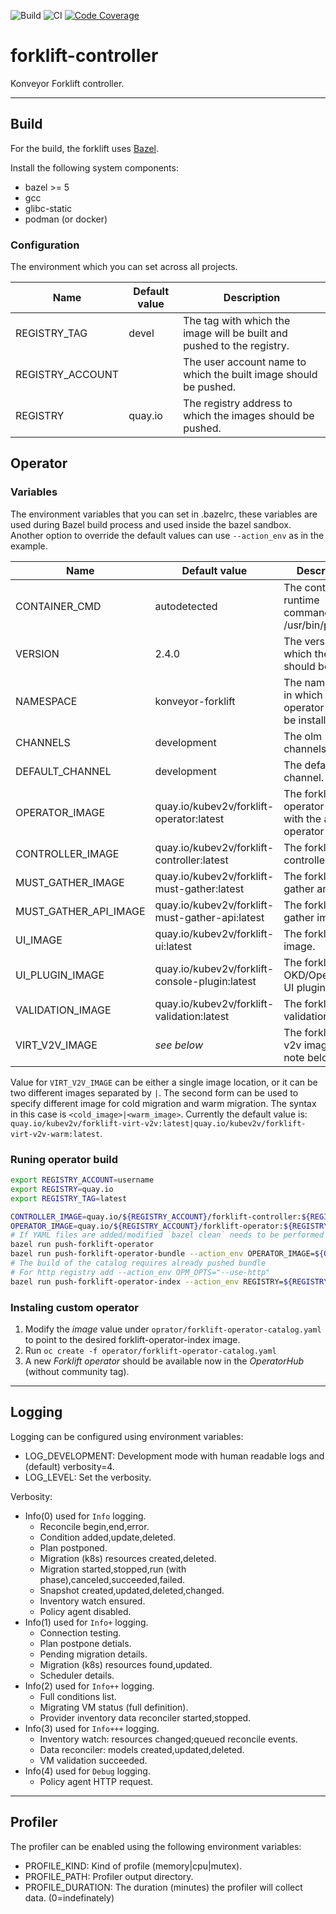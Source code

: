 ![Build](https://github.com/kubev2v/forklift/workflows/Build%20and%20push%20images/badge.svg)&nbsp;![CI](https://github.com/kubev2v/forklift/workflows/CI/badge.svg)&nbsp;[![Code Coverage](https://codecov.io/gh/kubev2v/forklift/branch/main/graph/badge.svg)](https://codecov.io/gh/kubev2v/forklift)

# forklift-controller

Konveyor Forklift controller.

---

## Build

For the build, the forklift uses [Bazel](https://bazel.build/).

Install the following system components:

- bazel >= 5
- gcc
- glibc-static
- podman (or docker)

### Configuration

The environment which you can set across all projects.

| Name             | Default value | Description                                                            |
|------------------|---------------|------------------------------------------------------------------------|
| REGISTRY_TAG     | devel         | The tag with which the image will be built and pushed to the registry. |
| REGISTRY_ACCOUNT |               | The user account name to which the built image should be pushed.       |
| REGISTRY         | quay.io       | The registry address to which the images should be pushed.             |

## Operator

### Variables

The environment variables that you can set in .bazelrc, these variables are used during Bazel build process and used inside the bazel sandbox.
Another option to override the default values can use `--action_env` as in the example.

| Name                  | Default value                                    | Description                                                 |
|-----------------------|--------------------------------------------------|-------------------------------------------------------------|
| CONTAINER_CMD         | autodetected                                     | The container runtime command (e.g.: /usr/bin/podman)       |
| VERSION               | 2.4.0                                            | The version with which the forklift should be built.        |
| NAMESPACE             | konveyor-forklift                                | The namespace in which the operator should be installed.    |
| CHANNELS              | development                                      | The olm channels.                                           |
| DEFAULT_CHANNEL       | development                                      | The default olm channel.                                    |
| OPERATOR_IMAGE        | quay.io/kubev2v/forklift-operator:latest         | The forklift operator image with the ansible-operator role. |
| CONTROLLER_IMAGE      | quay.io/kubev2v/forklift-controller:latest       | The forklift controller image.                              |
| MUST_GATHER_IMAGE     | quay.io/kubev2v/forklift-must-gather:latest      | The forklift must gather an image.                          |
| MUST_GATHER_API_IMAGE | quay.io/kubev2v/forklift-must-gather-api:latest  | The forklift must gather image api.                         |
| UI_IMAGE              | quay.io/kubev2v/forklift-ui:latest               | The forklift UI image.                                      |
| UI_PLUGIN_IMAGE       | quay.io/kubev2v/forklift-console-plugin:latest   | The forklift OKD/OpenShift UI plugin image.                 |
| VALIDATION_IMAGE      | quay.io/kubev2v/forklift-validation:latest       | The forklift validation image.                              |
| VIRT_V2V_IMAGE        | *see below*                                      | The forklift virt v2v image. See note below.                |

Value for `VIRT_V2V_IMAGE` can be either a single image location, or it can be two different images separated by `|`. The second form can be used to specify different image for cold migration and warm migration. The syntax in this case is `<cold_image>|<warm_image>`. Currently the default value is: `quay.io/kubev2v/forklift-virt-v2v:latest|quay.io/kubev2v/forklift-virt-v2v-warm:latest`.

### Runing operator build

```bash
export REGISTRY_ACCOUNT=username
export REGISTRY=quay.io
export REGISTRY_TAG=latest

CONTROLLER_IMAGE=quay.io/${REGISTRY_ACCOUNT}/forklift-controller:${REGISTRY_TAG}
OPERATOR_IMAGE=quay.io/${REGISTRY_ACCOUNT}/forklift-operator:${REGISTRY_TAG}
# If YAML files are added/modified `bazel clean` needs to be performed before building the image for the change to take effect
bazel run push-forklift-operator
bazel run push-forklift-operator-bundle --action_env OPERATOR_IMAGE=${OPERATOR_IMAGE} --action_env CONTROLLER_IMAGE=${CONTROLLER_IMAGE}
# The build of the catalog requires already pushed bundle
# For http registry add --action_env OPM_OPTS="--use-http"
bazel run push-forklift-operator-index --action_env REGISTRY=${REGISTRY} --action_env REGISTRY_ACCOUNT=${REGISTRY_ACCOUNT} --action_env REGISTRY_TAG=${REGISTRY_TAG}
```

### Instaling custom operator

1. Modify the _image_ value under `oprator/forklift-operator-catalog.yaml` to point to the desired forklift-operator-index image.
2. Run `oc create -f operator/forklift-operator-catalog.yaml`
3. A new _Forklift operator_ should be available now in the _OperatorHub_ (without community tag).

---

## Logging

Logging can be configured using environment variables:

- LOG_DEVELOPMENT: Development mode with human readable logs
  and (default) verbosity=4.
- LOG_LEVEL: Set the verbosity.

Verbosity:

- Info(0) used for `Info` logging.
  - Reconcile begin,end,error.
  - Condition added,update,deleted.
  - Plan postponed.
  - Migration (k8s) resources created,deleted.
  - Migration started,stopped,run (with phase),canceled,succeeded,failed.
  - Snapshot created,updated,deleted,changed.
  - Inventory watch ensured.
  - Policy agent disabled.
- Info(1) used for `Info+` logging.
  - Connection testing.
  - Plan postpone detials.
  - Pending migration details.
  - Migration (k8s) resources found,updated.
  - Scheduler details.
- Info(2) used for `Info++` logging.
  - Full conditions list.
  - Migrating VM status (full definition).
  - Provider inventory data reconciler started,stopped.
- Info(3) used for `Info+++` logging.
  - Inventory watch: resources changed;queued reconcile events.
  - Data reconciler: models created,updated,deleted.
  - VM validation succeeded.
- Info(4) used for `Debug` logging.
  - Policy agent HTTP request.

---

## Profiler

The profiler can be enabled using the following environment variables:

- PROFILE_KIND: Kind of profile (memory|cpu|mutex).
- PROFILE_PATH: Profiler output directory.
- PROFILE_DURATION: The duration (minutes) the profiler
  will collect data. (0=indefinately)
